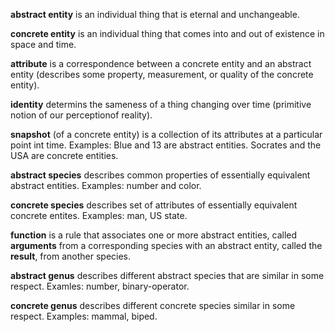 **abstract entity** is an individual thing that is eternal and unchangeable.

**concrete entity** is an individual thing that comes into and out of existence in space and time.

**attribute** is a correspondence between a concrete entity and an abstract entity (describes some property, measurement, or quality of the concrete entity).

**identity** determins the sameness of a thing changing over time (primitive notion of our perceptionof reality).

**snapshot** (of a concrete entity) is a collection of its attributes at a particular point int time. Examples: Blue and 13 are abstract entities. Socrates and the USA are concrete entities.

**abstract species** describes common properties of essentially equivalent abstract entities. Examples: number and color.

**concrete species** describes set of attributes of essentially equivalent concrete entites. Examples: man, US state.

**function** is a rule that associates one or more abstract entities, called **arguments** from a corresponding species with an abstract entity, called the **result**, from another species.

**abstract genus** describes different abstract species that are similar in some respect. Examles: number, binary-operator.

**concrete genus** describes different concrete species similar in some respect. Examples: mammal, biped.


